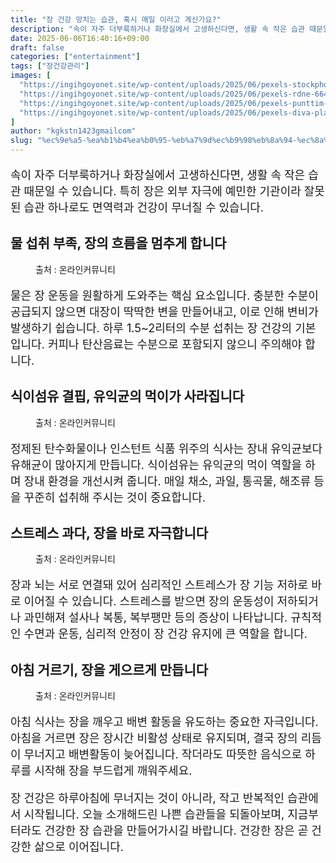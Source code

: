 ```yaml
---
title: "장 건강 망치는 습관, 혹시 매일 이러고 계신가요?"
description: "속이 자주 더부룩하거나 화장실에서 고생하신다면, 생활 속 작은 습관 때문일 수 있습니다. 특히 장은 외부 자극에 예민한 기관이라 잘못된 습관 하나로도 면역력과 건강이 무너질 수 있습니다."
date: 2025-06-06T16:40:16+09:00
draft: false
categories: ["entertainment"]
tags: ["장건강관리"]
images: [
  "https://ingihgoyonet.site/wp-content/uploads/2025/06/pexels-stockphotoartist-1082960-1024x683.jpg"
  "https://ingihgoyonet.site/wp-content/uploads/2025/06/pexels-rdne-6646264-1-1024x683.jpg"
  "https://ingihgoyonet.site/wp-content/uploads/2025/06/pexels-punttim-52608-1024x685.jpg"
  "https://ingihgoyonet.site/wp-content/uploads/2025/06/pexels-diva-plavalaguna-5711232-1024x683.jpg"
]
author: "kgkstn1423gmailcom"
slug: "%ec%9e%a5-%ea%b1%b4%ea%b0%95-%eb%a7%9d%ec%b9%98%eb%8a%94-%ec%8a%b5%ea%b4%80-%ed%98%b9%ec%8b%9c-%eb%a7%a4%ec%9d%bc-%ec%9d%b4%eb%9f%ac%ea%b3%a0-%ea%b3%84%ec%8b%a0%ea%b0%80%ec%9a%94"
---
```


<p style="font-size:18px">속이 자주 더부룩하거나 화장실에서 고생하신다면, 생활 속 작은 습관 때문일 수 있습니다. 특히 장은 외부 자극에 예민한 기관이라 잘못된 습관 하나로도 면역력과 건강이 무너질 수 있습니다.</p> <h2 >물 섭취 부족, 장의 흐름을 멈추게 합니다</h2> <figure ><img src="https://ingihgoyonet.site/wp-content/uploads/2025/06/pexels-stockphotoartist-1082960-1024x683.jpg" alt="" style="aspect-ratio:16/9;object-fit:cover"/><figcaption >출처 : 온라인커뮤니티</figcaption></figure> <p style="font-size:18px">물은 장 운동을 원활하게 도와주는 핵심 요소입니다. 충분한 수분이 공급되지 않으면 대장이 딱딱한 변을 만들어내고, 이로 인해 변비가 발생하기 쉽습니다. 하루 1.5~2리터의 수분 섭취는 장 건강의 기본입니다. 커피나 탄산음료는 수분으로 포함되지 않으니 주의해야 합니다.</p> <h2 >식이섬유 결핍, 유익균의 먹이가 사라집니다</h2> <figure ><img src="https://ingihgoyonet.site/wp-content/uploads/2025/06/pexels-rdne-6646264-1-1024x683.jpg" alt="" style="aspect-ratio:16/9;object-fit:cover"/><figcaption >출처 : 온라인커뮤니티</figcaption></figure> <p style="font-size:18px">정제된 탄수화물이나 인스턴트 식품 위주의 식사는 장내 유익균보다 유해균이 많아지게 만듭니다. 식이섬유는 유익균의 먹이 역할을 하며 장내 환경을 개선시켜 줍니다. 매일 채소, 과일, 통곡물, 해조류 등을 꾸준히 섭취해 주시는 것이 중요합니다.</p> <h2 >스트레스 과다, 장을 바로 자극합니다</h2> <figure ><img src="https://ingihgoyonet.site/wp-content/uploads/2025/06/pexels-punttim-52608-1024x685.jpg" alt="" style="aspect-ratio:16/9;object-fit:cover"/><figcaption >출처 : 온라인커뮤니티</figcaption></figure> <p style="font-size:18px">장과 뇌는 서로 연결돼 있어 심리적인 스트레스가 장 기능 저하로 바로 이어질 수 있습니다. 스트레스를 받으면 장의 운동성이 저하되거나 과민해져 설사나 복통, 복부팽만 등의 증상이 나타납니다. 규칙적인 수면과 운동, 심리적 안정이 장 건강 유지에 큰 역할을 합니다.</p> <h2 >아침 거르기, 장을 게으르게 만듭니다</h2> <figure ><img src="https://ingihgoyonet.site/wp-content/uploads/2025/06/pexels-diva-plavalaguna-5711232-1024x683.jpg" alt="" style="aspect-ratio:16/9;object-fit:cover"/><figcaption >출처 : 온라인커뮤니티</figcaption></figure> <p style="font-size:18px">아침 식사는 장을 깨우고 배변 활동을 유도하는 중요한 자극입니다. 아침을 거르면 장은 장시간 비활성 상태로 유지되며, 결국 장의 리듬이 무너지고 배변활동이 늦어집니다. 작더라도 따뜻한 음식으로 하루를 시작해 장을 부드럽게 깨워주세요.</p> <p style="font-size:18px">장 건강은 하루아침에 무너지는 것이 아니라, 작고 반복적인 습관에서 시작됩니다. 오늘 소개해드린 나쁜 습관들을 되돌아보며, 지금부터라도 건강한 장 습관을 만들어가시길 바랍니다. 건강한 장은 곧 건강한 삶으로 이어집니다.</p>